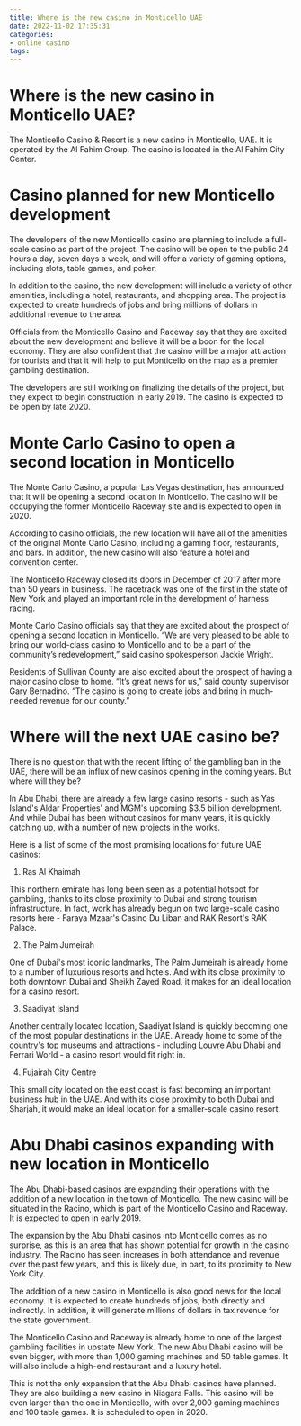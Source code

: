 ```yaml
---
title: Where is the new casino in Monticello UAE
date: 2022-11-02 17:35:31
categories:
- online casino
tags:
---
```



#  Where is the new casino in Monticello UAE?

The Monticello Casino & Resort is a new casino in Monticello, UAE. It is operated by the Al Fahim Group. The casino is located in the Al Fahim City Center.

#  Casino planned for new Monticello development

The developers of the new Monticello casino are planning to include a full-scale casino as part of the project. The casino will be open to the public 24 hours a day, seven days a week, and will offer a variety of gaming options, including slots, table games, and poker.

In addition to the casino, the new development will include a variety of other amenities, including a hotel, restaurants, and shopping area. The project is expected to create hundreds of jobs and bring millions of dollars in additional revenue to the area.

Officials from the Monticello Casino and Raceway say that they are excited about the new development and believe it will be a boon for the local economy. They are also confident that the casino will be a major attraction for tourists and that it will help to put Monticello on the map as a premier gambling destination.

The developers are still working on finalizing the details of the project, but they expect to begin construction in early 2019. The casino is expected to be open by late 2020.

#  Monte Carlo Casino to open a second location in Monticello

The Monte Carlo Casino, a popular Las Vegas destination, has announced that it will be opening a second location in Monticello. The casino will be occupying the former Monticello Raceway site and is expected to open in 2020.

According to casino officials, the new location will have all of the amenities of the original Monte Carlo Casino, including a gaming floor, restaurants, and bars. In addition, the new casino will also feature a hotel and convention center.

The Monticello Raceway closed its doors in December of 2017 after more than 50 years in business. The racetrack was one of the first in the state of New York and played an important role in the development of harness racing.

Monte Carlo Casino officials say that they are excited about the prospect of opening a second location in Monticello. “We are very pleased to be able to bring our world-class casino to Monticello and to be a part of the community’s redevelopment,” said casino spokesperson Jackie Wright.

Residents of Sullivan County are also excited about the prospect of having a major casino close to home. “It’s great news for us,” said county supervisor Gary Bernadino. “The casino is going to create jobs and bring in much-needed revenue for our county.”

#  Where will the next UAE casino be?

There is no question that with the recent lifting of the gambling ban in the UAE, there will be an influx of new casinos opening in the coming years. But where will they be?

In Abu Dhabi, there are already a few large casino resorts - such as Yas Island's Aldar Properties' and MGM's upcoming $3.5 billion development. And while Dubai has been without casinos for many years, it is quickly catching up, with a number of new projects in the works.

Here is a list of some of the most promising locations for future UAE casinos:

1. Ras Al Khaimah

This northern emirate has long been seen as a potential hotspot for gambling, thanks to its close proximity to Dubai and strong tourism infrastructure. In fact, work has already begun on two large-scale casino resorts here - Faraya Mzaar's Casino Du Liban and RAK Resort's RAK Palace.

2. The Palm Jumeirah

One of Dubai's most iconic landmarks, The Palm Jumeirah is already home to a number of luxurious resorts and hotels. And with its close proximity to both downtown Dubai and Sheikh Zayed Road, it makes for an ideal location for a casino resort.

3. Saadiyat Island

Another centrally located location, Saadiyat Island is quickly becoming one of the most popular destinations in the UAE. Already home to some of the country's top museums and attractions - including Louvre Abu Dhabi and Ferrari World - a casino resort would fit right in.

4. Fujairah City Centre

This small city located on the east coast is fast becoming an important business hub in the UAE. And with its close proximity to both Dubai and Sharjah, it would make an ideal location for a smaller-scale casino resort.

#  Abu Dhabi casinos expanding with new location in Monticello

The Abu Dhabi-based casinos are expanding their operations with the addition of a new location in the town of Monticello. The new casino will be situated in the Racino, which is part of the Monticello Casino and Raceway. It is expected to open in early 2019.

The expansion by the Abu Dhabi casinos into Monticello comes as no surprise, as this is an area that has shown potential for growth in the casino industry. The Racino has seen increases in both attendance and revenue over the past few years, and this is likely due, in part, to its proximity to New York City.

The addition of a new casino in Monticello is also good news for the local economy. It is expected to create hundreds of jobs, both directly and indirectly. In addition, it will generate millions of dollars in tax revenue for the state government.

The Monticello Casino and Raceway is already home to one of the largest gambling facilities in upstate New York. The new Abu Dhabi casino will be even bigger, with more than 1,000 gaming machines and 50 table games. It will also include a high-end restaurant and a luxury hotel.

This is not the only expansion that the Abu Dhabi casinos have planned. They are also building a new casino in Niagara Falls. This casino will be even larger than the one in Monticello, with over 2,000 gaming machines and 100 table games. It is scheduled to open in 2020.